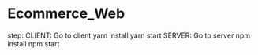 # Ecommerce_Web

step:
  CLIENT:
    Go to client 
    yarn install 
    yarn start
  SERVER:
    Go to server
    npm install
    npm start
    
